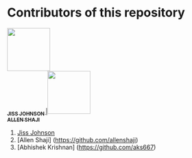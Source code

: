 # Contributors of this repository
<!--
To add your name to the repository contributors, Use this template below:
[<img src="Link To Github Picture" width="100px;"/><br /><sub><b> Your Name Goes Here </b></sub>]( http://Your Github Link )
When you modified the template you need to add them to the spaces between the "|"
-->


[<img src="https://avatars.githubusercontent.com/JISSJOHNSON" width="100px;"/><br /><sub><b> JISS JOHNSON </b></sub>]( https://github.com/JISSJOHNSON )|[<img src="https://avatars.githubusercontent.com/allenshaji" width="100px;"/><br /><sub><b> ALLEN SHAJI </b></sub>]( https://github.com/allenshaji )

1. [Jiss Johnson](https://github.com/JISSJOHNSON)
2. [Allen Shaji] (https://github.com/allenshaji)
3. [Abhishek Krishnan] (https://github.com/aks667)
